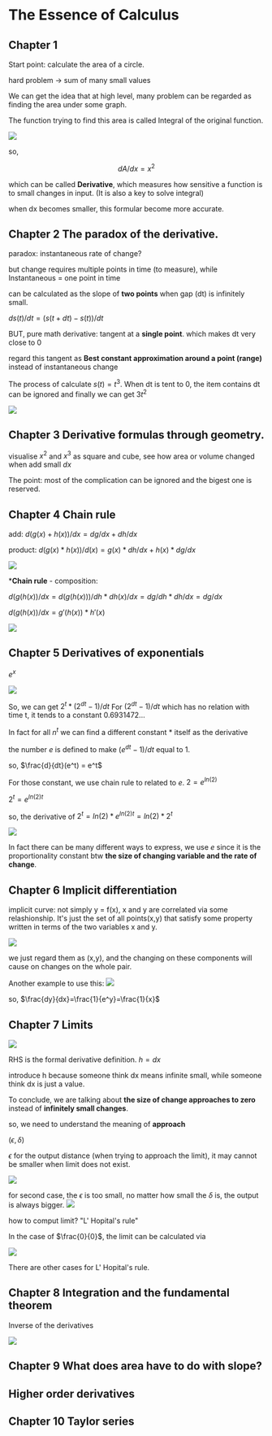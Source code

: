 # The Essence of Calculus



## Chapter 1

Start point: calculate the area of a circle.

hard problem -> sum of many small values

We can get the idea that at high level, many problem can be regarded as finding the area under some graph.


The function trying to find this area is called Integral of the original function.

![](Calculus_3blue1brown_1.png)

so, 

$$ dA / dx = x^2 $$

which can be called **Derivative**, which measures how sensitive a function is to small changes in input. (It is also a key to solve integral)


when dx becomes smaller, this formular become more accurate.




## Chapter 2 The paradox of the derivative.

paradox:  instantaneous rate of change?

but change requires multiple points in time (to measure), while Instantaneous = one point in time

can be calculated as the slope of **two points** when gap (dt) is infinitely small.

$ds(t)/dt = (s(t+dt) -s(t)) / dt$ 

BUT, pure math derivative: tangent at a **single point**. which makes dt very close to 0

regard this tangent as **Best constant approximation around a point (range)** instead of instantaneous change

The process of calculate $s(t) = t^3$. When dt is tent to 0, the item contains dt can be ignored and finally we can get $3t^2$

![](Calculus_3blue1brown_2.png)





## Chapter 3 Derivative formulas through geometry.

visualise $x^2$ and $x^3$ as square and cube, see how area or volume changed when add small $dx$


The point: most of the complication can be ignored and the bigest one is reserved.





## Chapter 4 Chain rule


add:  $d(g(x)+h(x)) / dx = dg/dx + dh/dx$

product:  $d(g(x)*h(x)) / d(x) = g(x)*dh/dx+ h(x)*dg/dx$

![](Calculus_3blue1brown_3.png)


***Chain rule** - composition: 

$d(g(h(x))/dx = d(g(h(x)))/dh * dh(x)/dx = dg/dh * dh/dx = dg/dx$

$d(g(h(x))/dx = g'(h(x))*h'(x)$


![](Calculus_3blue1brown_4.png)



## Chapter 5 Derivatives of exponentials

$e^x$

![](Calculus_3blue1brown_5.png)

So, we can get $2^t * (2^{dt} - 1) / dt$
For $(2^{dt} - 1) / dt$ which has no relation with time t, it tends to a constant $0.6931472...$

In fact for all $n^t$ we can find a different constant * itself as the derivative

the number $e$ is defined to make $(e^{dt} - 1) / dt$ equal to 1.

so, $\frac{d}{dt}(e^t) = e^t$

For those constant, we use chain rule to related to $e$.
$2 = e^{ln(2)}$

$2^t =e^{ln(2)t}$

so, the derivative of $2^t = ln(2) * e^{ln(2)t} = ln(2)*2^t$

![](Calculus_3blue1brown_6.png)

In fact there can be many different ways to express, we use $e$ since it is the proportionality constant btw **the size of changing variable and the rate of change**. 


## Chapter 6 Implicit differentiation

implicit curve: not simply y = f(x), x and y are correlated via some relashionship. It's just the set of all points(x,y) that satisfy some property written in terms of the two variables x and y.

![](Calculus_3blue1brown_7.png)

we just regard them as (x,y), and the changing on these components will cause on changes on the whole pair.

Another example to use this:
![](Calculus_3blue1brown_8.png)

so, $\frac{dy}{dx}=\frac{1}{e^y}=\frac{1}{x}$



## Chapter 7 Limits

![](Calculus_3blue1brown_9.png)

RHS is the formal derivative definition.
$h = dx$

introduce h because someone think dx means infinite small, while someone think dx is just a value.

To conclude, we are talking about **the size of change approaches to zero** instead of **infinitely small changes**.


so, we need  to understand the meaning of **approach**

$(\epsilon,\delta)$

$\epsilon$ for the output distance (when trying to approach the limit), it may cannot be smaller when limit does not exist.

![](Calculus_3blue1brown_10.png)


for second case, the $\epsilon$ is too small, no matter how small the $\delta$ is, the output is always bigger.
![](Calculus_3blue1brown_11.png)

how to comput limit?
"L' Hopital's rule"

In the case of $\frac{0}{0}$, the limit can be calculated via

![](Calculus_3blue1brown_12.png)

There are other cases for L' Hopital's rule.


## Chapter 8 Integration and the fundamental theorem

Inverse of the derivatives

![](Calculus_3blue1brown_13.png)







## Chapter 9 What does area have to do with slope?



## Higher order derivatives



## Chapter 10 Taylor series